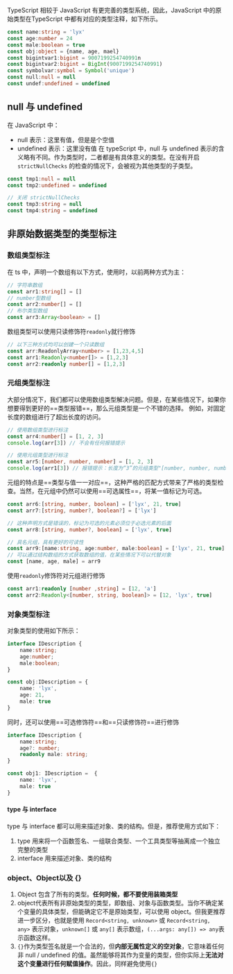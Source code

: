 TypeScript 相较于 JavaScript 有更完善的类型系统，因此，JavaScript 中的原始类型在TypeScript 中都有对应的类型注释，如下所示。
```ts
const name:string = 'lyx'
const age:number = 24
const male:boolean = true
const obj:object = {name, age, mael}
const bigintvar1:bigint = 9007199254740991n
const bigintvar2:bigint = BigInt(9007199254740991)
const symbolvar:symbol = Symbol('unique')
const null:null = null
const undef:undefined = undefined
```
## null 与 undefined
在 JavaScript 中：
* null 表示：这里有值，但是是个空值
* undefined 表示：这里没有值
在 typeScript 中，null 与 undefined 表示的含义略有不同。作为类型时，二者都是有具体意义的类型。在没有开启 `strictNullChecks` 的检查的情况下，会被视为其他类型的子类型。
```ts
const tmp1:null = null
const tmp2:undefined = undefined

// 关闭 strictNullChecks
const tmp3:string = null
const tmp4:string = undefined
```

## 非原始数据类型的类型标注
### 数组类型标注
在 ts 中，声明一个数组有以下方式，使用时，以前两种方式为主：
```ts
// 字符串数组
const arr1:string[] = []
// number型数组
const arr2:number[] = []
// 布尔类型数组
const arr3:Array<boolean> = []
```
数组类型可以使用只读修饰符`readonly`就行修饰
```ts
// 以下三种方式均可以创建一个只读数组
const arr:ReadonlyArray<number> = [1,23,4,5]
const arr1:Readonly<number[]> = [1,2,3]
const arr2:readonly number[] = [1,2,3]
```
### 元组类型标注
大部分情况下，我们都可以使用数组类型解决问题。但是，在某些情况下，如果你想要得到更好的==类型报错==，那么元组类型是一个不错的选择。
例如，对固定长度的数组进行了超出长度的访问。
```ts
// 使用数组类型进行标注
const arr4:number[] = [1, 2, 3]
console.log(arr[3]) // 不会有任何报错提示

// 使用元组类型进行标注
const arr5:[number, number, number] = [1, 2, 3]
console.log(arr1[3]) // 报错提示：长度为“3”的元组类型"[number, number, number]" 在索引 "3" 处没有元素。
```

元组的特点是==类型与值一一对应==，这种严格的匹配方式带来了严格的类型检查。当然，在元组中仍然可以使用==可选属性==，将某一值标记为可选。
```ts
const arr6:[string, number, boolean] = ['lyx', 21, true]
const arr7:[string, number?, boolean?] = ['lyx'] 

// 这种声明方式是错误的，标记为可选的元素必须位于必选元素的后面
const arr8:[string, number?, boolean] = ['lyx', true]

// 具名元组，具有更好的可读性
const arr9:[name:string, age:number, male:boolean] = ['lyx', 21, true]
// 可以通过结构数组的方式获取数组的值，在某些情况下可以代替对象
const [name, age, male] = arr9
```
使用`readonly`修饰符对元组进行修饰
```ts
const arr1:readonly [number ,string] = [12, 'a']
const arr2:Readonly<[number, string, boolean]> = [12, 'lyx', true]
```
### 对象类型标注
对象类型的使用如下所示：
```ts
interface IDescription {
	name:string;
	age:number;
	male:boolean;
}

const obj:IDescription = {
	name: 'lyx',
	age: 21,
	male: true
}
```
同时，还可以使用==可选修饰符==和==只读修饰符==进行修饰
```ts
interface IDescription {
	name:string;
	age?: number;
	readonly male: string;
}

const obj1: IDescription =  {
	name: 'lyx',
	male: true
}
```
#### type 与 interface
type 与 interface 都可以用来描述对象、类的结构。但是，推荐使用方式如下：
1. type 用来将一个函数签名、一组联合类型、一个工具类型等抽离成一个独立完整的类型
2. interface 用来描述对象、类的结构

### object、Object以及 {}
1. Object 包含了所有的类型。**任何时候，都不要使用装箱类型**
2. object代表所有非原始类型的类型，即数组、对象与函数类型。当你不确定某个变量的具体类型，但能确定它不是原始类型，可以使用 object。但我更推荐进一步区分，也就是使用 `Record<string, unknown>` 或 `Record<string, any>` 表示对象，`unknown[]` 或 `any[]` 表示数组，`(...args: any[]) => any`表示函数这样。
3. `{}`作为类型签名就是一个合法的，但**内部无属性定义的空对象**，它意味着任何非 null / undefined 的值。虽然能够将其作为变量的类型，但你实际上**无法对这个变量进行任何赋值操作**。因此，同样避免使用`{}`
